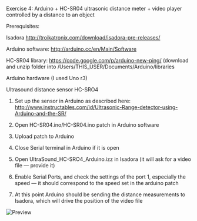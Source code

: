 Exercise 4: Arduino + HC-SR04 ultrasonic distance meter + video player controlled by a distance to an object

Prerequisites:

Isadora http://troikatronix.com/download/isadora-pre-releases/

Arduino software: http://arduino.cc/en/Main/Software

HC-SR04 library: https://code.google.com/p/arduino-new-ping/ (download and unzip folder into /Users/THIS_USER/Documents/Arduino/libraries

Arduino hardware (I used Uno r3)

Ultrasound distance sensor HC-SRO4





1. Set up the sensor in Arduino as described here: http://www.instructables.com/id/Ultrasonic-Range-detector-using-Arduino-and-the-SR/

2. Open HC-SR04.ino/HC-SR04.ino patch in Arduino software
3. Upload patch to Arduino
4. Close Serial terminal in Arduino if it is open
5. Open UltraSound_HC-SRO4_Arduino.izz in Isadora (it will ask for a video file — provide it)
6. Enable Serial Ports, and check the settings of the port 1, especially the speed — it should correspond to the speed set in the arduino patch
7. At this point Arduino should be sending the distance measurements to Isadora, which will drive the position of the video file


![Preview](https://raw.github.com/eighteight/MeyerholdTheatreCenter2014/master/Exercise4-UltraSound-Isadora/IMG_3100.JPG)
